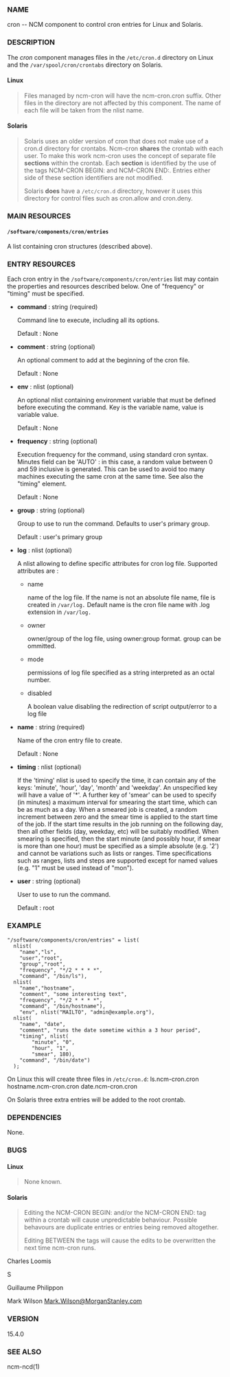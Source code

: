 ### NAME

cron -- NCM component to control cron entries for Linux and Solaris.

### DESCRIPTION

The _cron_ component manages files in the `/etc/cron.d` directory on Linux
and the `/var/spool/cron/crontabs` directory on Solaris.

#### Linux

> Files managed by ncm-cron will have the ncm-cron.cron suffix.  Other files in
> the directory are not affected by this component. The name of each file will be
> taken from the nlist name.

#### Solaris

> Solaris uses an older version of cron that does not make use of a cron.d
> directory for crontabs. Ncm-cron **shares** the crontab with each user. To make
> this work ncm-cron uses the concept of separate file **sections** within the
> crontab.  Each **section** is identified by the use of the tags NCM-CRON BEGIN:
> and NCM-CRON END:. Entries either side of these section identifiers are not
> modified.
>
> Solaris **does** have a `/etc/cron.d` directory, however it uses this directory
> for control files such as cron.allow and cron.deny.

### MAIN RESOURCES

#### `/software/components/cron/entries`

A list containing cron structures (described above).

### ENTRY RESOURCES

Each cron entry in the `/software/components/cron/entries` list may
contain the properties and resources described below. One of "frequency"
or "timing" must be specified.

- **command** : string (required)

    Command line to execute, including all its options.

    Default : None

- **comment** : string (optional)

    An optional comment to add at the beginning of the cron file.

    Default : None

- **env** : nlist (optional)

    An optional nlist containing environment variable that must be
    defined before executing the command. Key is
    the variable name, value is variable value.

    Default : None

- **frequency** : string (optional)

    Execution frequency for the command, using standard cron syntax.
    Minutes field can be 'AUTO' : in this case,
    a random value between 0 and 59 inclusive is generated.
    This can be used to avoid too many machines executing the same
    cron at the same time. See also the "timing" element.

    Default : None

- **group** : string (optional)

    Group to use to run the command. Defaults to user's primary group.

    Default : user's primary group

- **log** : nlist (optional)

    A nlist allowing to define specific attributes for cron log file.
    Supported attributes are :

    - name

        name of the log file. If the name is not an absolute file name, file is created in `/var/log.`
        Default name is the cron file name with .log extension in `/var/log.`

    - owner

        owner/group of the log file, using owner:group format. group can be ommitted.

    - mode

        permissions of log file specified as a string interpreted as an octal number.

    - disabled

        A boolean value disabling the redirection of script output/error to a log file

- **name** : string (required)

    Name of the cron entry file to create.

    Default : None

- **timing** : nlist (optional)

    If the 'timing' nlist is used to specify the time, it can contain any of the
    keys: 'minute', 'hour', 'day', 'month' and 'weekday'. An unspecified key will
    have a value of '\*'. A further key of 'smear' can be used to specify (in
    minutes) a maximum interval for smearing the start time, which can be as much
    as a day. When a smeared job is created, a random increment between zero and
    the smear time is applied to the start time of the job.  If the start time
    results in the job running on the following day, then all other fields (day,
    weekday, etc) will be suitably modified. When smearing is specified, then the
    start minute (and possibly hour, if smear is more than one hour) must be
    specified as a simple absolute (e.g. '2') and cannot be variations such as
    lists or ranges.  Time specifications such as ranges, lists and steps are
    supported except for named values (e.g.  "1" must be used instead of "mon").

- **user** : string (optional)

    User to use to run the command.

    Default : root

### EXAMPLE

    "/software/components/cron/entries" = list(
      nlist(
        "name","ls",
        "user","root",
        "group","root",
        "frequency", "*/2 * * * *",
        "command", "/bin/ls"),
      nlist(
        "name","hostname",
        "comment", "some interesting text",
        "frequency", "*/2 * * * *",
        "command", "/bin/hostname"),
        "env", nlist("MAILTO", "admin@example.org"),
      nlist(
        "name", "date",
        "comment", "runs the date sometime within a 3 hour period",
        "timing", nlist(
            "minute", "0",
            "hour", "1",
            "smear", 180),
        "command", "/bin/date")
      );

On Linux this will create three files in `/etc/cron.d`:
  ls.ncm-cron.cron
  hostname.ncm-cron.cron
  date.ncm-cron.cron

On Solaris three extra entries will be added to the root crontab.

### DEPENDENCIES

None.

### BUGS

#### Linux

> None known.

#### Solaris

> Editing the NCM-CRON BEGIN: and/or the NCM-CRON END: tag within a crontab will
> cause unpredictable behaviour. Possible behavours are duplicate entries or
> entries being removed altogether.
>
> Editing BETWEEN the tags will cause the edits to be overwritten the next time
> ncm-cron runs.

Charles Loomis

S

Guillaume Philippon

Mark Wilson <Mark.Wilson@MorganStanley.com>

### VERSION

15.4.0

### SEE ALSO

ncm-ncd(1)
